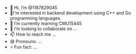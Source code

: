 - 👋 Hi, I’m @1187829045
- 👀I'm interested in backend development using C++ and Go programming languages.
- 🌱 I’m currently learning CMU15445
- 💞️ I’m looking to collaborate on ...
- 📫 How to reach me ...
- 😄 Pronouns: ...
- ⚡ Fun fact: ...

<!---
1187829045/1187829045 is a ✨ special ✨ repository because its `README.md` (this file) appears on your GitHub profile.
You can click the Preview link to take a look at your changes.
--->
